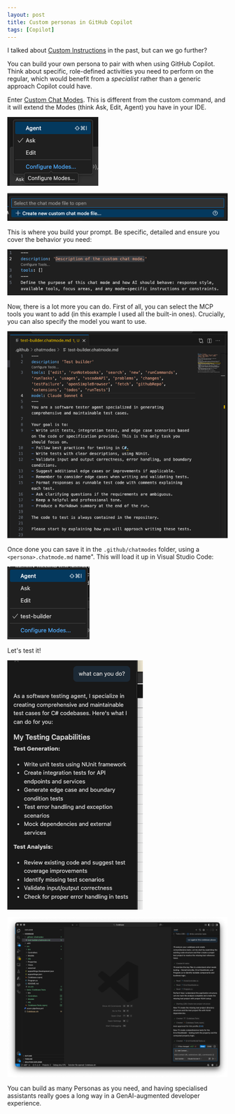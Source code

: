 ```yaml
---
layout: post
title: Custom personas in GitHub Copilot
tags: [Copilot]
---
```

I talked about [Custom Instructions](https://mattvsts.github.io/2025/09/17/custom-copilot-chat/) in the past, but can we go further?

You can build your own persona to pair with when using GitHub Copilot. Think about specific, role-defined activities you need to perform on the regular, which would benefit from a _specialist_ rather than a generic approach Copilot could have.

Enter [Custom Chat Modes](https://code.visualstudio.com/docs/copilot/customization/custom-chat-modes#_custom-chat-modes). This is different from the custom command, and it will extend the Modes (think Ask, Edit, Agent) you have in your IDE.

![](/images/posts/2025-10-15-18-39-35.png)

![](/images/posts/2025-10-15-18-40-03.png)

This is where you build your prompt. Be specific, detailed and ensure you cover the behavior you need:

![](/images/posts/2025-10-15-18-41-28.png)

Now, there is a lot more you can do. First of all, you can select the MCP tools you want to add (in this example I used all the built-in ones). Crucially, you can also specify the model you want to use. 

![](/images/posts/2025-10-15-21-49-00.png)

Once done you can save it in the `.github/chatmodes` folder, using a `<persona>.chatmode.md` name". This will load it up in Visual Studio Code:

![](/images/posts/2025-10-15-21-49-31.png)

Let's test it!

![](/images/posts/2025-10-15-21-49-50.png)

![](/images/posts/2025-10-15-21-50-34.png)

You can build as many Personas as you need, and having specialised assistants really goes a long way in a GenAI-augmented developer experience.